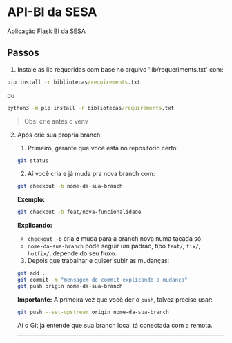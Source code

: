 # API-BI da SESA
Aplicação Flask BI da SESA

## Passos 
1. Instale as lib requeridas com base no arquivo 'lib/requeriments.txt' com:
```cmd
pip install -r bibliotecas/requirements.txt
```
ou
```cmd
python3 -m pip install -r bibliotecas/requirements.txt
```
> Obs: crie antes o venv

2. Após crie sua propria branch:
    1. Primeiro, garante que você está no repositório certo:

    ```bash
    git status
    ```

    2. Aí você cria e já muda pra nova branch com:

    ```bash
    git checkout -b nome-da-sua-branch
    ```

    **Exemplo:**
    ```bash
    git checkout -b feat/nova-funcionalidade
    ```

    **Explicando:**  
    - `checkout -b` cria **e** muda para a branch nova numa tacada só.
    - `nome-da-sua-branch` pode seguir um padrão, tipo `feat/`, `fix/`, `hotfix/`, depende do seu fluxo.

    3. Depois que trabalhar e quiser subir as mudanças:

    ```bash
    git add .
    git commit -m "mensagem do commit explicando a mudança"
    git push origin nome-da-sua-branch
    ```

    **Importante:** A primeira vez que você der o `push`, talvez precise usar:

    ```bash
    git push --set-upstream origin nome-da-sua-branch
    ```

    Aí o Git já entende que sua branch local tá conectada com a remota.

    ---
   